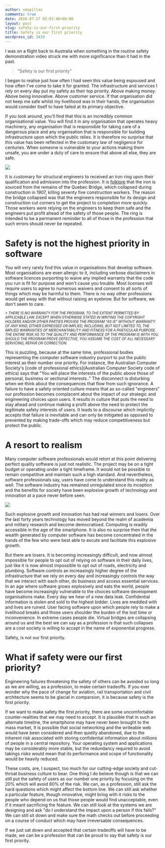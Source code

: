 ```yaml
---
author: smspillaz
comments: true
date: 2016-07-27 02:03:46+00:00
layout: post
slug: safety-is-our-first-priority
title: Safety is our first priority
wordpress_id: 3439
---
```


I was on a flight back to Australia when something in the routine safety
demonstration video struck me with more significance than it had in the past.

> "Safety is our first priority"

I began to realise just how often I had seen this value being espoused and how
often I've come to take it for granted. The infrastructure and services I rely
on every day put my safety as their top priority. Above making money. Above
being innovative. Above customer service. If that organisation did not keep me
safe whilst my livelihood was in their hands, the organisation would consider
itself to have failed at its primary objective.

If you look around, you'll find that this is an incredibly common organisational
value. You will find it in any organisation that operates heavy machinery, any
organisation that is responsible for taking care of a dangerous place and any
organisation that is responsible for building infrastructure upon which the
public relies. It is therefore no surprise that this value has been reflected in
the customary law of negligence for centuries. When someone is vulnerable to
your actions making them unsafe, you are under a duty of care to ensure that
above all else, they are safe.

<img src="https://upload.wikimedia.org/wikipedia/commons/4/47/Quebec_Bridge_Collapse_of_1907.jpg"/>

It is customary for structural engineers to received an iron ring upon their
qualification and admission into the profession. It is
[folklore](https://en.wikipedia.org/wiki/Iron_Ring) that the iron is sourced
from the remains of the Quebec Bridge, which collapsed during construction in
1907, killing seventy five construction workers. The reason the  bridge
collapsed was that the engineers responsible for its design and construction cut
corners to get the project to completion more quickly. Those workers were
relying on the engineers to keep them safe and the  engineers put profit ahead
of the safety of those people. The ring is intended to be a permanent reminder
to all of those in the profession that such errors should never be repeated.

# Safety is not the highest priority in software

You will very rarely find this value in organisations that develop software.
Most organisations are even allergic to it, including verbose disclaimers in
software licences purporting to waive any implied warranty that the code you run
is fit for purpose and won't cause you trouble. Most licenses will require users
to agree to numerous waivers and consent to all sorts of things which may be
harmful to them. There is no way other professions would get away with that
without raising an eyebrow. But for software, we don't seem to care.

<span style="font-style: italic; font-size: 80%">
> THERE IS NO WARRANTY FOR THE PROGRAM, TO THE EXTENT PERMITTED BY APPLICABLE LAW. EXCEPT WHEN OTHERWISE STATED IN WRITING THE COPYRIGHT HOLDERS AND/OR OTHER PARTIES PROVIDE THE PROGRAM “AS IS” WITHOUT WARRANTY OF ANY KIND, EITHER EXPRESSED OR IMPLIED, INCLUDING, BUT NOT LIMITED TO, THE IMPLIED WARRANTIES OF MERCHANTABILITY AND FITNESS FOR A PARTICULAR PURPOSE. THE ENTIRE RISK AS TO THE QUALITY AND PERFORMANCE OF THE PROGRAM IS WITH YOU. SHOULD THE PROGRAM PROVE DEFECTIVE, YOU ASSUME THE COST OF ALL NECESSARY SERVICING, REPAIR OR CORRECTION.
</span>

This is puzzling, because at the same time, professional bodies representing the
computer software industry purport to put the public interest as their number
one priority. For instance, the Australian Computer Society's [code of
professional ethics](Australian Computer Society code of ethics) says that "You
will place the interests of the public above those of personal, business or
sectional interests.." The disconnect is disturbing when we think about the
consequences that flow from such ignorance. A failure to have a safety oriented
culture means that as so-called "engineers" our profession becomes complacent
about the impact of our strategic and engineering choices upon users. It results
in culture that puts the need to stay ahead and continue making a profit above
the need to protect the legitimate safety interests of users. It leads to a
discourse which implicitly accepts that failure is inevitable and can only be
mitigated as opposed to prevented by making trade-offs which may reduce
competitiveness but protect the public.

# A resort to realism

Many computer software professionals would retort at this point delivering
perfect quality software is just not realistic. The project may be on a tight
budget or operating under a tight timeframe. It would not be possible to remain
competitive and maintain such a high standard. And nevertheless, software
professionals say, users have come to understand this reality as well. The
software industry has remained unregulated since its inception and the benefits
for society have been explosive growth of technology and innovation at a pace
never before seen.

<img src="http://cdn.bgr.com/2016/05/tesla-model-s-accident-germany-3.jpg?quality=98&strip=all&w=624"/>

Such explosive growth and innovation has had real winners and losers. Over the
last forty years technology has moved beyond the realm of academia and military
research and become democratised. Computing is readily accessible in the age of
the smartphone. It is also no surprise then that the wealth generated by
computer software has become concentrated in the hands of the few who were best
able to excute and facilitate this explosive growth.

But there are losers. It is becoming increasingly difficult, and now almost
impossible for people to opt out of relying on software in their daily lives,
just like it is now almost impossible to opt out of roads, electricity and
plumbing. Software controls an increasingly higher degree of the infrastructure
that we rely on every day and increasingly controls the way that we interact
with each other, do business and access essential services. In an age where
software grows explosively and eats the world, people have become increasingly
vulnerable to the choices software development organisations make. Every day we
hear of a new data leak. Confidential information is stolen and sold to the
highest bidder. Lives are meddled with and lives are ruined. User facing
software upon which people rely to make a livelihood breaks and those users
shoulder the burden of the lost time or inconvenience. In extreme cases people
die. Virtual bridges are collapsing around us and the best we can say as a
profession is that such collapses are a cost society is willing to accept in the
name of exponential progress.

Safety, is not our first priority.

# What if safety were our first priority?

Engineering failures threatening the safety of others can be avoided so long as
we are willing, as a profession, to make certain tradeoffs. If you ever wonder
why the pace of change for aviation, rail transportation and civil architecture
seems to be glacial in comparsion, it is because safety is the first priority.

If we want to make safety the first priority, there are some uncomfortable
counter-realities that we may need to accept. It is plausible that in such an
alternate timeline, the smartphone may have never been brought to the mass
market, It is possible that social networking and the writeable web would have
been considered and then quietly abandoned, due to the inherent risk associated
with storing confidential information about millions of people in a central
repository. Your operating system and applications may be considerably more
stable, but the redundancy required to avoid takings risks would mean that its
performance and scope of functionality would be heavily reduced.

These costs, are, I suspect, too much for our cutting-edge society and cut-
throat business culture to bear. One thing I do believe though is that we can
still put the safety of users as our number one priority by focusing on the 20%
which will avoid 80% of the risk. We can, as a profession, still ask the hard
questions which might affect the bottom line. We can still ask whether a
particular feature, though innovative, might bring with it risks to the people
who depend on us that those people would find unacceptable, even if it meant
sacrificing the feature. We can still look at the systems we are designing and
ask "do I understand the impact upon a person if this fails?" We can still sit
down and make sure the math checks out before proceeding on a course of conduct
which may have irreversable consequences.

If we just sat down and accepted that certain tradeoffs will have to be made, we
can be a profession that can be proud to say that safety is our first priority.
